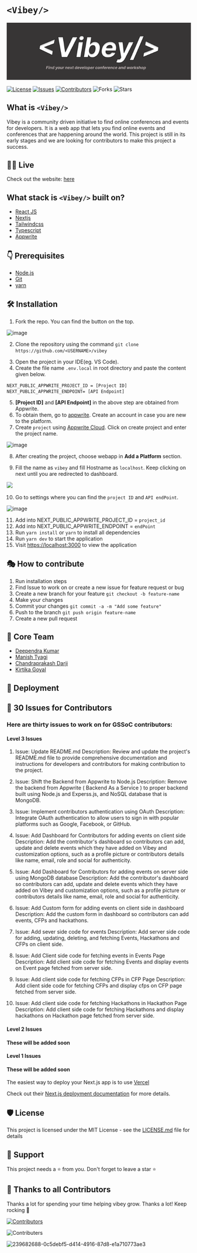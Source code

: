 # `<Vibey/>`

<p align="center">
<picture >
  <source media="(prefers-color-scheme: dark)"  srcset="/public/static/vibey_banner_dark.png">
  <source media="(prefers-color-scheme: light)" srcset="/public/static/vibey_banner_light.png">
  <img src="/public/static/vibey_banner_dark.png" alt="Fallback image">
</picture>
</p>

[![License](https://img.shields.io/badge/License-MIT-green.svg)](https://opensource.org/licenses/mit/) [![Issues](https://img.shields.io/github/issues/UniKonf/vibey)](https://github.com/UniKonf/vibey/issues) [![Contributors](https://img.shields.io/github/contributors/UniKonf/vibey)](https://github.com/UniKonf/vibey/graphs/contributors) ![Forks](https://img.shields.io/github/forks/UniKonf/vibey) ![Stars](https://img.shields.io/github/stars/UniKonf/vibey)

## What is `<Vibey/>`

Vibey is a community driven initiative to find online conferences and events for developers. It is a web app that lets you find online events and conferences that are happening around the world. This project is still in its early stages and we are looking for contributors to make this project a success.

## 👨‍💻 Live

Check out the website: [here](https://www.vibey.live/)

## What stack is `<Vibey/>` built on?

- [React JS](https://reactjs.org/)
- [Nextjs](https://nextjs.org/)
- [Tailwindcss](https://tailwindcss.com/)
- [Typescript](https://www.typescriptlang.org/)
- [Appwrite](https://appwrite.io)

## 👇 Prerequisites

- [Node.js](https://nodejs.org/en/)
- [Git](https://git-scm.com/)
- [yarn](https://yarnpkg.com/)

## 🛠️ Installation

1. Fork the repo. You can find the button on the top.

![image](https://github.com/Shalini469717/vibey/assets/99305545/da165a82-2905-4111-a18b-e4f3ad020306)

2. Clone the repository using the command `git clone https://github.com/<USERNAME>/vibey`
<!-- 3. Run `cd vibey` to change the working directory. -->
3. Open the project in your IDE(eg. VS Code).
4. Create the file name `.env.local` in root directory and paste the content given below.
<!-- 4. Create a file with extension `.env.local`. Add the following data into the file. -->

```
NEXT_PUBLIC_APPWRITE_PROJECT_ID = [Project ID]
NEXT_PUBLIC_APPWRITE_ENDPOINT= [API Endpoint]
```

5. **[Project ID]** and **[API Endpoint]** in the above step are obtained from Appwrite.
6. To obtain them, go to [appwrite](https://appwrite.io/). Create an account in case you are new to the platform.
7. Create `project` using [Appwrite Cloud](https://appwrite.io/docs/getting-started-for-web). Click on create project and enter the project name.

![image](https://github.com/Shalini469717/vibey/assets/99305545/3d6cdbc6-a0e6-46ee-9805-81dd34736149)

<!-- <img src = "https://github.com/Shalini469717/vibey/assets/99305545/99c7411b-28ba-45f6-ab75-e20e8aec309e" width = "800" height = "400"> -->

8. After creating the project, choose webapp in **Add a Platform** section.

<!-- ![image](https://github.com/Shalini469717/vibey/assets/99305545/be186627-10f8-4e14-a069-7ca96f4aa6ce) -->

9. Fill the name as `vibey` and fill Hostname as `localhost`. Keep clicking on next until you are redirected to dashboard.

<img src = "https://github.com/Shalini469717/vibey/assets/99305545/3a9d55dc-556f-494d-bca8-00f479ba3ebe">

10. Go to settings where you can find the `project ID` and `API endPoint`.

![image](https://github.com/Shalini469717/vibey/assets/99305545/6933ced5-b90e-4ad9-9bb6-0914970226bf)

11. Add into NEXT_PUBLIC_APPWRITE_PROJECT_ID = `project_id`
12. Add into NEXT_PUBLIC_APPWRITE_ENDPOINT = `endPoint`
13. Run `yarn install` or `yarn` to install all dependencies
14. Run `yarn dev` to start the application
15. Visit <https://localhost:3000> to view the application

## 🎭 How to contribute

1. Run installation steps
2. Find Issue to work on or create a new issue for feature request or bug
3. Create a new branch for your feature `git checkout -b feature-name`
4. Make your changes
5. Commit your changes `git commit -a -m "Add some feature"`
6. Push to the branch `git push origin feature-name`
7. Create a new pull request

## 👥 Core Team

- [Deependra Kumar](https://github.com/Deepu178)
- [Manish Tyagi](https://github.com/money8203)
- [Chandraprakash Darji](https://github.com/Chandraprakash-Darji)
- [Kirtika Goyal](https://github.com/Kirtikagoyal)

## 🚀 Deployment

## 👥 30 Issues for Contributors

### Here are thirty issues to work on for GSSoC contributors:

#### Level 3 Issues

1. Issue: Update README.md
   Description: Review and update the project's README.md file to provide comprehensive
   documentation and instructions for developers and contributors for making contribution to the
   project.

2. Issue: Shift the Backend from Appwrite to Node.js
   Description: Remove the backend from Appwrite ( Backend As a Service ) to proper backend built
   using Node.js and Experss.js, and NoSQL database that is MongoDB.

3. Issue: Implement contributors authentication using OAuth
   Description: Integrate OAuth authentication to allow users to sign in with popular platforms
   such as Google, Facebook, or GitHub.

4. Issue: Add Dashboard for Contributors for adding events on client side
   Description: Add the contributor's dashboard so contributors can add, update and delete events
   which they have added on Vibey and customization options, such as a profile picture or
   contributors details like name, email, role and social for authenticity.

5. Issue: Add Dashboard for Contributors for adding events on server side using MongoDB database
   Description: Add the contributor's dashboard so contributors can add, update and delete events
   which they have added on Vibey and customization options, such as a profile picture or
   contributors details like name, email, role and social for authenticity.

6. Issue: Add Custom form for adding events on client side in dashboard
   Description: Add the custom form in dashboard so contributors can add events, CFPs and
   hackathons.

7. Issue: Add sever side code for events
   Description: Add server side code for adding, updating, deleting, and fetching Events,
   Hackathons and CFPs on client side.

8. Issue: Add Client side code for fetching events in Events Page
   Description: Add client side code for fetching Events and display events on Event page fetched
   from server side.

9. Issue: Add client side code for fetching CFPs in CFP Page
   Description: Add client side code for fetching CFPs and display cfps on CFP page fetched
   from server side.

10. Issue: Add client side code for fetching Hackathons in Hackathon Page
    Description: Add client side code for fetching Hackathons and display hackathons on Hackathon
    page fetched from server side.

#### Level 2 Issues

#### These will be added soon

#### Level 1 Issues

#### These will be added soon

The easiest way to deploy your Next.js app is to use [Vercel](https://vercel.com/new?utm_medium=default-template&filter=next.js&utm_source=create-next-app&utm_campaign=create-next-app-readme)

Check out their [Next.js deployment documentation](https://nextjs.org/docs/deployment) for more details.

## 🛡️ License

This project is licensed under the MIT License - see the [LICENSE.md](./LICENSE) file for details

## 🙏 Support

This project needs a ⭐️ from you. Don't forget to leave a star ⭐️

## 💪 Thanks to all Contributors

Thanks a lot for spending your time helping vibey grow. Thanks a lot! Keep rocking 🍻

[![Contributors](https://contrib.rocks/image?repo=UniKonf/vibey)](https://github.com/UniKonf/vibey/graphs/contributors)

![Contributers](https://camo.githubusercontent.com/37b009b52b3a9af7886f52e75cd76d1b32fef331ab1dc2108089c0ced0b7635f/68747470733a2f2f7777772e6461746f636d732d6173736574732e636f6d2f33313034392f313631383938333239372d706f77657265642d62792d76657263656c2e737667)

![239682688-0c5debf5-d414-4916-87d8-e1a710773ae3](https://github.com/UniKonf/vibey/assets/68677868/c2bec790-2ad7-4f22-aa3a-e201e7a11324)
